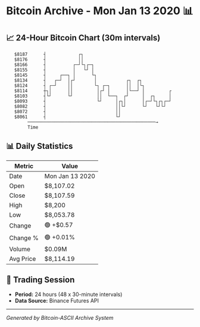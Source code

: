 # Bitcoin Archive - Mon Jan 13 2020 📊

## 📈 24-Hour Bitcoin Chart (30m intervals)

```
   $8187      ┤            ┌┐                                  
   $8176      ┤            ││                                  
   $8166      ┤          ┌─┘└┐┌─┐                              
   $8155      ┤          │   └┘ │                              
   $8145      ┤     ┌──┐ │      └┐                             
   $8134      ┤   ┌─┘  │┌┘       │           ┌┐  ┌┐            
   $8124      ┤ ┌─┘    ││        └┐ ┌─┐      ││  │└┐           
   $8114      ┼┐│      ││         │┌┘ │      │└──┘ │         ┌ 
   $8103      ┤└┘      └┘         ││  └──┐  ┌┘     │  ┌┐     │ 
   $8093      ┤                   └┘     │┌┐│      │┌─┘└┐┌┐┌─┘ 
   $8082      ┤                          ││└┘      └┘   └┘└┘   
   $8072      ┤                          ││                    
   $8061      ┤                          └┘                    
        ────────────────────────────────────────────────→
        Time
```

## 📊 Daily Statistics

| Metric | Value |
|--------|-------|
| Date | Mon Jan 13 2020 |
| Open | $8,107.02 |
| Close | $8,107.59 |
| High | $8,200 |
| Low | $8,053.78 |
| Change | 🟢 +$0.57 |
| Change % | 🟢 +0.01% |
| Volume | $0.09M |
| Avg Price | $8,114.19 |

## 📅 Trading Session

- **Period:** 24 hours (48 x 30-minute intervals)
- **Data Source:** Binance Futures API

---
*Generated by Bitcoin-ASCII Archive System*

